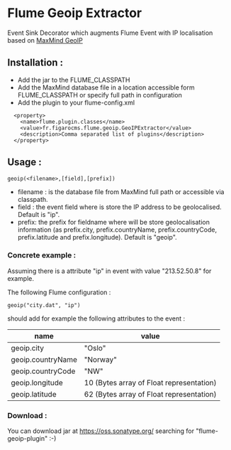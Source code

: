 # Flume Geoip Extractor

Event Sink Decorator which augments Flume Event with IP localisation based on [MaxMind GeoIP](http://www.maxmind.com/app/ip-location)

## Installation :

 * Add the jar to the FLUME_CLASSPATH
 * Add the MaxMind database file in a location accessible form FLUME_CLASSPATH or specify full path in configuration
 * Add the plugin to your flume-config.xml

```
  <property>
    <name>flume.plugin.classes</name>                                         
    <value>fr.figarocms.flume.geoip.GeoIPExtractor</value>
    <description>Comma separated list of plugins</description>
  </property>
```

## Usage :

```
geoip(<filename>,[field],[prefix])
```

  * filename : is the database file from MaxMind full path or accessible via classpath.
  * field : the event field where is store the IP address to be geolocalised. Default is "ip".
  * prefix: the prefix for fieldname where will be store geolocalisation information (as prefix.city, prefix.countryName, prefix.countryCode, prefix.latitude and prefix.longitude). Default is "geoip".


### Concrete example :

Assuming there is a attribute "ip" in event with value "213.52.50.8" for example.

The following Flume configuration :

```
geoip("city.dat", "ip")
```

should add for example the following attributes to the event :


| **name**           | **value**                     |
|--------------------|-------------------------------|
| geoip.city | "Oslo" |
| geoip.countryName | "Norway" |
| geoip.countryCode | "NW" |
| geoip.longitude | 10 (Bytes array of Float representation) |
| geoip.latitude | 62 (Bytes array of Float representation) |


### Download :

You can download jar at https://oss.sonatype.org/ searching for "flume-geoip-plugin" :-)

